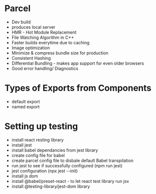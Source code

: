 # Parcel

- Dev build
- produces local server
- HMR - Hot Module Replacement
- File Watching Algorithm in C++
- Faster builds everytime due to caching
- Image optimization
- Minimize & compress bundle size for production
- Consistent Hashing
- Differential Bundling - makes app support for even older browsers
- Good error handling/ Diagnostics

# Types of Exports from Components

- default export
- named export

# Setting up testing

- install react resting library
- install jest
- install babel dependancies from jest library
- create config file for babel
- create parcel config file to disbale default Babel transpilation
- run jest to see if successfully configured (npm run jest)
- jest configuration (npx jest --init)
- install js dom
- install @babel/preset-react - to let react test library run jsx
- install @testing-library/jest-dom library
